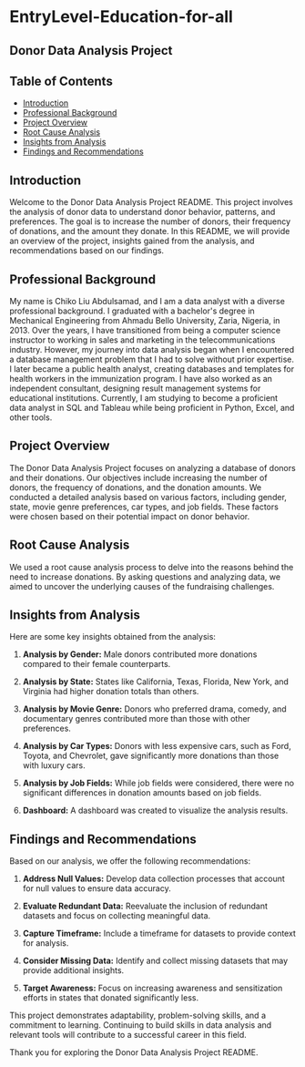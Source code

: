 # EntryLevel-Education-for-all

## Donor Data Analysis Project

## Table of Contents
- [Introduction](#introduction)
- [Professional Background](#professional-background)
- [Project Overview](#project-overview)
- [Root Cause Analysis](#root-cause-analysis)
- [Insights from Analysis](#insights-from-analysis)
- [Findings and Recommendations](#findings-and-recommendations)

## Introduction
Welcome to the Donor Data Analysis Project README. This project involves the analysis of donor data to understand donor behavior, patterns, and preferences. The goal is to increase the number of donors, their frequency of donations, and the amount they donate. In this README, we will provide an overview of the project, insights gained from the analysis, and recommendations based on our findings.

## Professional Background
My name is Chiko Liu Abdulsamad, and I am a data analyst with a diverse professional background. I graduated with a bachelor's degree in Mechanical Engineering from Ahmadu Bello University, Zaria, Nigeria, in 2013. Over the years, I have transitioned from being a computer science instructor to working in sales and marketing in the telecommunications industry. However, my journey into data analysis began when I encountered a database management problem that I had to solve without prior expertise. I later became a public health analyst, creating databases and templates for health workers in the immunization program. I have also worked as an independent consultant, designing result management systems for educational institutions. Currently, I am studying to become a proficient data analyst in SQL and Tableau while being proficient in Python, Excel, and other tools.

## Project Overview
The Donor Data Analysis Project focuses on analyzing a database of donors and their donations. Our objectives include increasing the number of donors, the frequency of donations, and the donation amounts. We conducted a detailed analysis based on various factors, including gender, state, movie genre preferences, car types, and job fields. These factors were chosen based on their potential impact on donor behavior.

## Root Cause Analysis
We used a root cause analysis process to delve into the reasons behind the need to increase donations. By asking questions and analyzing data, we aimed to uncover the underlying causes of the fundraising challenges.

## Insights from Analysis
Here are some key insights obtained from the analysis:

1. **Analysis by Gender:** Male donors contributed more donations compared to their female counterparts.

2. **Analysis by State:** States like California, Texas, Florida, New York, and Virginia had higher donation totals than others.

3. **Analysis by Movie Genre:** Donors who preferred drama, comedy, and documentary genres contributed more than those with other preferences.

4. **Analysis by Car Types:** Donors with less expensive cars, such as Ford, Toyota, and Chevrolet, gave significantly more donations than those with luxury cars.

5. **Analysis by Job Fields:** While job fields were considered, there were no significant differences in donation amounts based on job fields.

6. **Dashboard:** A dashboard was created to visualize the analysis results.

## Findings and Recommendations
Based on our analysis, we offer the following recommendations:

1. **Address Null Values:** Develop data collection processes that account for null values to ensure data accuracy.

2. **Evaluate Redundant Data:** Reevaluate the inclusion of redundant datasets and focus on collecting meaningful data.

3. **Capture Timeframe:** Include a timeframe for datasets to provide context for analysis.

4. **Consider Missing Data:** Identify and collect missing datasets that may provide additional insights.

5. **Target Awareness:** Focus on increasing awareness and sensitization efforts in states that donated significantly less.

This project demonstrates adaptability, problem-solving skills, and a commitment to learning. Continuing to build skills in data analysis and relevant tools will contribute to a successful career in this field.

Thank you for exploring the Donor Data Analysis Project README.
